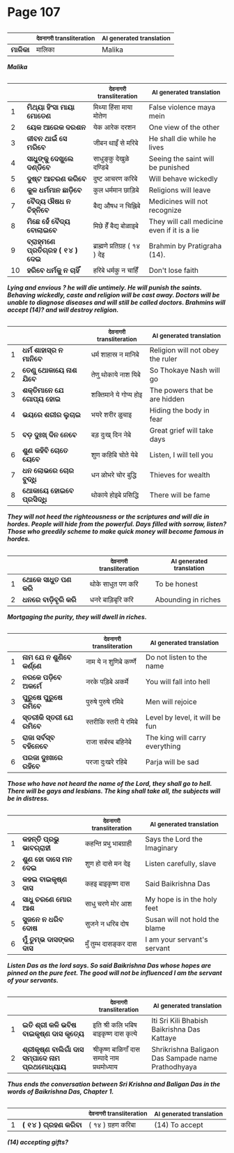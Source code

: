 # Page 107
## 
| | <sub>देवनागरी transliteration</sub> | <sub>AI generated translation</sub> |
| --- | --- | ---|
| **ମାଳିକା** | मालिका | Malika | <!-- Block 8 -->
<!-- Section [8],  -->
<!-- Placeholder for translation. Place text between the underscores(_) and with no leading or trailing spaces. -->
**_Malika_**


## 
| | | <sub>देवनागरी transliteration</sub> | <sub>AI generated translation</sub> |
| --- | --- | --- | ---|
| 1 | **ମିଥ୍ୟା ହିଂସା ମାୟା ମୋତେଣ** | मिथ्या हिंसा माया मोतेण | False violence maya mein | <!-- Block 1 -->
| 2 | **ୟେକ ଆରେକ ଦରଶନ** | येक आरेक दरशन | One view of the other | <!-- Block 9 -->
| 3 | **ଜୀବନ ଥାଇଁ ସେ ମରିବେ** | जीबन थाइँ से मरिबे | He shall die while he lives | <!-- Block 1 -->
| 4 | **ସାଧୁଙ୍କୁ ଦେଖୁଲେ ଦଣ୍ଡିବେ** | साधुङ्कु देखुळे दण्डिबे | Seeing the saint will be punished | <!-- Block 10 -->
| 5 | **ଦୁଷ୍ଟ ଆଚରଣ କରିବେ** | दुष्ट आचरण करिबे | Will behave wickedly | <!-- Block 1 -->
| 6 | **କୁଳ ଧର୍ମମାନ ଛାଡ଼ିବେ** | कुल धर्ममान छाड़िबे | Religions will leave | <!-- Block 10 -->
| 7 | **ବୈଦ୍ୟ ଔଷଧ ନ ଚିହ୍ନିବେ** | बैद्य औषध न चिह्निबे | Medicines will not recognize | <!-- Block 1 -->
| 8 | **ମିଛେ ହେଁ ବୈଦ୍ୟ ବୋଲାଇବେ** | मिछे हेँ बैद्य बोळाइबे | They will call medicine even if it is a lie | <!-- Block 10 -->
| 9 | **ବ୍ରାହ୍ମଣେ ପ୍ରତିଗ୍ରହ ( ୧୪ ) ଦେଇ** | ब्राह्मणे प्रतिग्रह ( १४ ) देइ | Brahmin by Pratigraha (14). | <!-- Block 1 -->
| 10 | **ହରିବେ ଧର୍ମକୁ ନ ଚାହିଁ** | हरिबे धर्मकु न चाहिँ | Don&#39;t lose faith | <!-- Block 10 -->
<!-- Section [1], [9,10],  -->
<!-- Placeholder for translation. Place text between the underscores(_) and with no leading or trailing spaces. -->
**_Lying and envious ? he will die untimely. He will punish the saints. Behaving wickedly, caste and religion will be cast away. Doctors will be unable to diagnose diseases and will still be called doctors. Brahmins will accept (14)? and will destroy religion._**


## 
| | | <sub>देवनागरी transliteration</sub> | <sub>AI generated translation</sub> |
| --- | --- | --- | ---|
| 1 | **ଧର୍ମ ଶାହାସ୍ର ନ ମାନିବେ** | धर्म शाहास्र न मानिबे | Religion will not obey the ruler | <!-- Block 2 -->
| 2 | **ତେଣୁ ଥୋକାୟେ ନାଶ ଯିବେ** | तेणु थोकाये नाश यिबे | So Thokaye Nash will go | <!-- Block 11 -->
| 3 | **ଶକ୍ତିମାନେ ଯେ ଗୋପ୍ୟ ହୋଇ** | शक्तिमाने ये गोप्य होइ | The powers that be are hidden | <!-- Block 2 -->
| 4 | **ଭୟରେ ଶରୀର ଲୁଚାଇ** | भयरे शरीर ळुचाइ | Hiding the body in fear | <!-- Block 11 -->
| 5 | **ବଡ଼ ଦୁଃଖ୍ ଦିନ ନେବେ** | बड़ दुःख् दिन नेबे | Great grief will take days | <!-- Block 2 -->
| 6 | **ଶୁଣ କହିବି ଚୋତେ ୟେବେ** | शुण कहिबि चोते येबे | Listen, I will tell you | <!-- Block 12 -->
| 7 | **ଧନ ଲୋଭରେ ଚୋର ବୁଦ୍ଧି** | धन ळोभरे चोर बुद्धि | Thieves for wealth | <!-- Block 2 -->
| 8 | **ଥୋକାୟେ ହୋଇବେ ପ୍ରସିଦ୍ଧି** | थोकाये होइबे प्रसिद्धि | There will be fame | <!-- Block 12 -->
<!-- Section [2], [11,12],  -->
<!-- Placeholder for translation. Place text between the underscores(_) and with no leading or trailing spaces. -->
**_They will not heed the righteousness or the scriptures and will die in hordes. People will hide from the powerful. Days filled with sorrow, listen? Those who greedily scheme to make quick money will become famous in hordes._**


## 
| | | <sub>देवनागरी transliteration</sub> | <sub>AI generated translation</sub> |
| --- | --- | --- | ---|
| 1 | **ଥୋକେ ସାଧୁତ ପଣ କରି** | थोके साधुत पण करि | To be honest | <!-- Block 3 -->
| 2 | **ଧନରେ ବାଡ଼ିବୃରି କରି** | धनरे बाड़िबृरि करि | Abounding in riches | <!-- Block 13 -->
<!-- Section [3], [13],  -->
<!-- Placeholder for translation. Place text between the underscores(_) and with no leading or trailing spaces. -->
**_Mortgaging the purity, they will dwell in riches._**


## 
| | | <sub>देवनागरी transliteration</sub> | <sub>AI generated translation</sub> |
| --- | --- | --- | ---|
| 1 | **ନାମ ଯେ ନ ଶୁଣିବେ କର୍ଣ୍ଣେ** | नाम ये न शुणिबे कर्ण्णे | Do not listen to the name | <!-- Block 4 -->
| 2 | **ନରକେ ପଡ଼ିବେ ଅକର୍ମେ** | नरके पड़िबे अकर्मे | You will fall into hell | <!-- Block 14 -->
| 3 | **ପୁରୁଷେ ପୁରୁଷେ ରମିବେ** | पुरुषे पुरुषे रमिबे | Men will rejoice | <!-- Block 4 -->
| 4 | **ସ୍ତରୀକି ସ୍ତରୀ ଯେ ରମିବେ** | स्तरीकि स्तरी ये रमिबे | Level by level, it will be fun | <!-- Block 15 -->
| 5 | **ରାଜା ସର୍ବସ୍ବ ବହିନେବେ** | राजा सर्बस्ब बहिनेबे | The king will carry everything | <!-- Block 4 -->
| 6 | **ପରଜା ଦୁଃଖରେ ରହିବେ** | परजा दुःखरे रहिबे | Parja will be sad | <!-- Block 16 -->
<!-- Section [4], [14,15,16],  -->
<!-- Placeholder for translation. Place text between the underscores(_) and with no leading or trailing spaces. -->
**_Those who have not heard the name of the Lord, they shall go to hell. There will be gays and lesbians. The king shall take all, the subjects will be in distress._**


## 
| | | <sub>देवनागरी transliteration</sub> | <sub>AI generated translation</sub> |
| --- | --- | --- | ---|
| 1 | **କହନ୍ତି ପ୍ରଭୁ ଭାବଗ୍ରାହୀ** | कहन्ति प्रभु भाबग्राही | Says the Lord the Imaginary | <!-- Block 5 -->
| 2 | **ଶୁଣ ହୋ ଦାସେ ମନ ଦେଇ** | शुण हो दासे मन देइ | Listen carefully, slave | <!-- Block 18 -->
| 3 | **କହଇ ବାଇକୃଷ୍ଣ ଦାସ** | कहइ बाइकृष्ण दास | Said Baikrishna Das | <!-- Block 6 -->
| 4 | **ସାଧୁ ଚରଣେ ମୋର ଆଶ** | साधु चरणे मोर आश | My hope is in the holy feet | <!-- Block 19 -->
| 5 | **ସୁଜନେ ନ ଧରିବ ଦୋଷ** | सुजने न धरिब दोष | Susan will not hold the blame | <!-- Block 6 -->
| 6 | **ମୁଁ ତୁମ୍ଭ ଦାସଙ୍କର ଦାସ** | मुँ तुम्भ दासङ्कर दास | I am your servant&#39;s servant | <!-- Block 17 -->
<!-- Section [5], [18],  -->
<!-- Section [6], [19,17], [21],  -->
<!-- Placeholder for translation. Place text between the underscores(_) and with no leading or trailing spaces. -->
**_Listen Das as the lord says. So said Baikrishna Das whose hopes are pinned on the pure feet. The good will not be influenced I am the servant of your servants._**


## 
| | | <sub>देवनागरी transliteration</sub> | <sub>AI generated translation</sub> |
| --- | --- | --- | ---|
| 1 | **ଇତି ଶ୍ରୀ କଳି ଭବିଷ ବାଇକୃଷ୍ଣ ଦାସ କୃତ୍ୟେ** | इति श्री कलि भबिष बाइकृष्ण दास कृत्ये | Iti Sri Kili Bhabish Baikrishna Das Kattaye | <!-- Block 20 -->
| 2 | **ଶ୍ରୀକୃଷ୍ଣ ବାଲିଗାଁ ଦାସ ସମ୍ପାଦେ ନାମ ପ୍ରଥମୋଧ୍ୟାୟ** | श्रीकृष्ण बाळिगाँ दास सम्पादे नाम प्रथमोध्याय | Shrikrishna Baligaon Das Sampade name Prathodhyaya | <!-- Block 20 -->
<!-- Section [20],  -->
<!-- Placeholder for translation. Place text between the underscores(_) and with no leading or trailing spaces. -->
**_Thus ends the conversation between Sri Krishna and Baligan Das in the words of Baikrishna Das, Chapter 1._**


## 
| | | <sub>देवनागरी transliteration</sub> | <sub>AI generated translation</sub> |
| --- | --- | --- | ---|
| 1 | **( ୧୪ ) ଗ୍ରହଣ କରିବା** | ( १४ ) ग्रहण करिबा | (14) To accept | <!-- Block 7 -->
<!-- Section [7],  -->
<!-- Placeholder for translation. Place text between the underscores(_) and with no leading or trailing spaces. -->
**_(14) accepting gifts?_**
